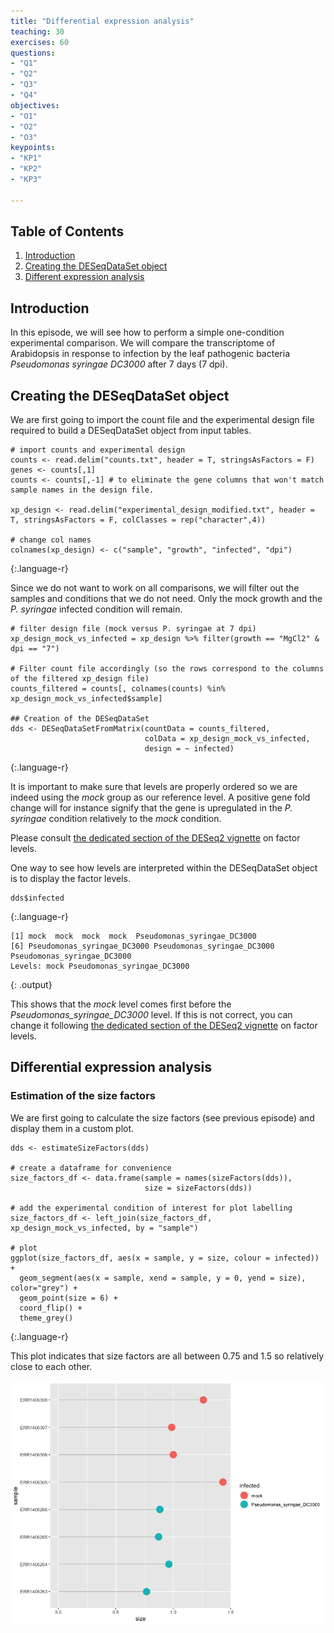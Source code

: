 ```yaml
---
title: "Differential expression analysis"
teaching: 30
exercises: 60 
questions:
- "Q1"
- "Q2"
- "Q3"
- "Q4"
objectives:
- "O1"
- "O2"
- "O3"
keypoints:
- "KP1"
- "KP2"
- "KP3"

---
```




## Table of Contents
1. [Introduction](#introduction)
2. [Creating the DESeqDataSet object](#creating-the-DESeqDataSet-object)
3. [Different expression analysis](#creating-the-DESeqDataSet-object)



## Introduction

In this episode, we will see how to perform a simple one-condition experimental comparison. We will compare the transcriptome of Arabidopsis in response to infection by the leaf pathogenic bacteria _Pseudomonas syringae DC3000_ after 7 days (7 dpi). 


## Creating the DESeqDataSet object
We are first going to import the count file and the experimental design file required to build
a DESeqDataSet object from input tables. 

~~~
# import counts and experimental design 
counts <- read.delim("counts.txt", header = T, stringsAsFactors = F)
genes <- counts[,1]
counts <- counts[,-1] # to eliminate the gene columns that won't match sample names in the design file.

xp_design <- read.delim("experimental_design_modified.txt", header = T, stringsAsFactors = F, colClasses = rep("character",4))

# change col names
colnames(xp_design) <- c("sample", "growth", "infected", "dpi")
~~~
{:.language-r}

Since we do not want to work on all comparisons, we will filter out the samples and conditions that we do not need. Only the mock growth and the _P. syringae_ infected condition will remain.  

~~~
# filter design file (mock versus P. syringae at 7 dpi)
xp_design_mock_vs_infected = xp_design %>% filter(growth == "MgCl2" & dpi == "7")

# Filter count file accordingly (so the rows correspond to the columns of the filtered xp_design file)
counts_filtered = counts[, colnames(counts) %in% xp_design_mock_vs_infected$sample]

## Creation of the DESeqDataSet
dds <- DESeqDataSetFromMatrix(countData = counts_filtered, 
                              colData = xp_design_mock_vs_infected, 
                              design = ~ infected)

~~~
{:.language-r}

It is important to make sure that levels are properly ordered so we are indeed using the _mock_ group as our reference level. A positive gene fold change will for instance signify that the gene is upregulated in the _P. syringae_ condition relatively to the _mock_ condition.  

Please consult [the dedicated section of the DESeq2 vignette](http://bioconductor.org/packages/devel/bioc/vignettes/DESeq2/inst/doc/DESeq2.html#factorlevels) on factor levels. 

One way to see how levels are interpreted within the DESeqDataSet object is to display the factor levels. 
~~~
dds$infected
~~~
{:.language-r}

~~~
[1] mock  mock  mock  mock  Pseudomonas_syringae_DC3000
[6] Pseudomonas_syringae_DC3000 Pseudomonas_syringae_DC3000 Pseudomonas_syringae_DC3000
Levels: mock Pseudomonas_syringae_DC3000
~~~
{: .output}

This shows that the _mock_ level comes first before the _Pseudomonas_syringae_DC3000_ level. If this is not correct, you can change it following [the dedicated section of the DESeq2 vignette](http://bioconductor.org/packages/devel/bioc/vignettes/DESeq2/inst/doc/DESeq2.html#factorlevels) on factor levels. 


## Differential expression analysis

### Estimation of the size factors
We are first going to calculate the size factors (see previous episode) and display them in a custom plot. 
~~~
dds <- estimateSizeFactors(dds)

# create a dataframe for convenience
size_factors_df <- data.frame(sample = names(sizeFactors(dds)), 
                              size = sizeFactors(dds))

# add the experimental condition of interest for plot labelling
size_factors_df <- left_join(size_factors_df, xp_design_mock_vs_infected, by = "sample")

# plot
ggplot(size_factors_df, aes(x = sample, y = size, colour = infected)) + 
  geom_segment(aes(x = sample, xend = sample, y = 0, yend = size), color="grey") +
  geom_point(size = 6) + 
  coord_flip() +
  theme_grey()
~~~
{:.language-r}

This plot indicates that size factors are all between 0.75 and 1.5 so relatively close to each other. 

<img src="../img/size_factors_mock_pseudomonas.png" width="800px" alt="experimental design" >


